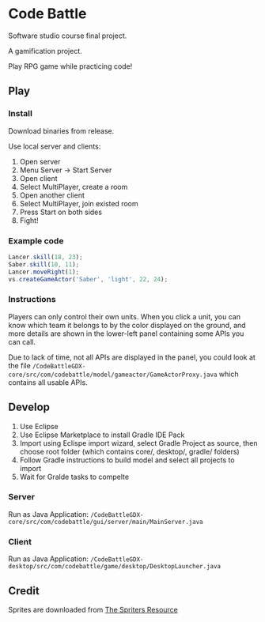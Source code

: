 # Code Battle

Software studio course final project. 

A gamification project.

Play RPG game while practicing code!

## Play

### Install

Download binaries from release.

Use local server and clients:

1. Open server
2. Menu Server -> Start Server
3. Open client
4. Select MultiPlayer, create a room
5. Open another client
6. Select MultiPlayer, join existed room
7. Press Start on both sides
8. Fight!

### Example code

```javascript
Lancer.skill(18, 23);
Saber.skill(10, 11);
Lancer.moveRight(1);
vs.createGameActor('Saber', 'light', 22, 24);
```

### Instructions

Players can only control their own units.
When you click a unit, you can know which team it belongs to by the color displayed on the ground, and more details are shown in the lower-left panel containing some APIs you can call.

Due to lack of time, not all APIs are displayed in the panel, you could look at the file  `/CodeBattleGDX-core/src/com/codebattle/model/gameactor/GameActorProxy.java` which contains all usable APIs.

## Develop

1. Use Eclipse
2. Use Eclipse Marketplace to install Gradle IDE Pack
3. Import using Eclispe import wizard, select Gradle Project as source, then choose root folder (which contains core/, desktop/, gradle/ folders) 
4. Follow Gradle instructions to build model and select all projects to import
5. Wait for Gralde tasks to compelte

### Server

Run as Java Application:
`/CodeBattleGDX-core/src/com/codebattle/gui/server/main/MainServer.java`

### Client

Run as Java Application:
`/CodeBattleGDX-desktop/src/com/codebattle/game/desktop/DesktopLauncher.java`

## Credit

Sprites are downloaded from [The Spriters Resource](http://www.spriters-resource.com/)
